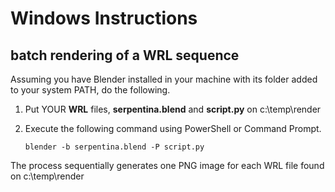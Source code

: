 # Windows Instructions
## batch rendering of a WRL sequence

Assuming you have Blender installed in your machine with its folder added to your system PATH, do the following.


1. Put YOUR **WRL** files, **serpentina.blend** and **script.py** on c:\temp\render

1. Execute the following command using PowerShell or Command Prompt.

    `blender -b serpentina.blend -P script.py`

The process sequentially generates one PNG image for each WRL file found on c:\temp\render
